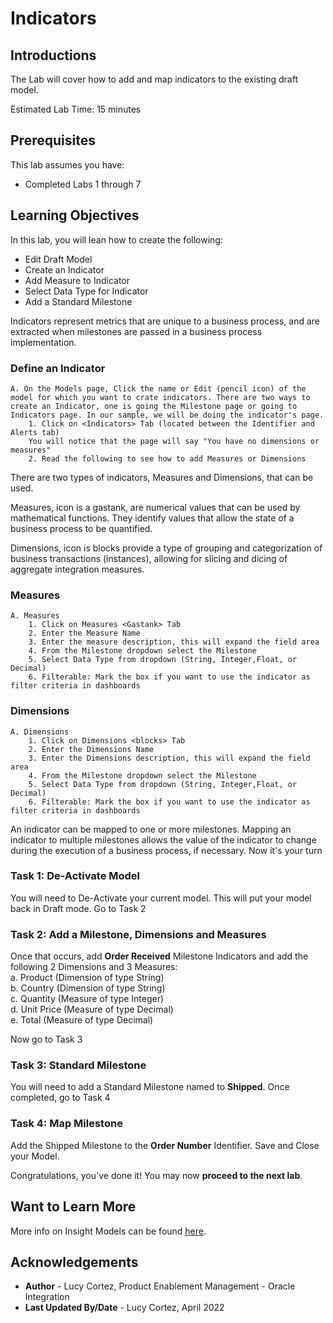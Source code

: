 # Indicators

## Introductions

The Lab will cover how to add and map indicators to the existing draft model.

 Estimated Lab Time: 15 minutes

 ## Prerequisites

This lab assumes you have:
*   Completed Labs 1 through 7

## Learning Objectives

In this lab, you will lean how to create the following:
*   Edit Draft Model
*   Create an Indicator
*   Add Measure to Indicator
*   Select Data Type for Indicator
*   Add a Standard Milestone

Indicators represent metrics that are unique to a business process, and are extracted when milestones are passed in a business process implementation. 


### Define an Indicator

    A. On the Models page, Click the name or Edit (pencil icon) of the model for which you want to crate indicators. There are two ways to create an Indicator, one is going the Milestone page or going to Indicators page. In our sample, we will be doing the indicator's page. 
        1. Click on <Indicators> Tab (located between the Identifier and Alerts tab)
        You will notice that the page will say "You have no dimensions or measures"
        2. Read the following to see how to add Measures or Dimensions
        

There are two types of indicators, Measures and Dimensions, that can be used. 

Measures, icon is a gastank, are numerical values that can be used by mathematical functions. They identify values that allow the state of a business process to be quantified. 

Dimensions, icon is blocks provide a type of grouping and categorization of business transactions (instances), allowing for slicing and dicing of aggregate integration measures. 

### Measures

    A. Measures
        1. Click on Measures <Gastank> Tab 
        2. Enter the Measure Name
        3. Enter the measure description, this will expand the field area
        4. From the Milestone dropdown select the Milestone         
        5. Select Data Type from dropdown (String, Integer,Float, or Decimal)
        6. Filterable: Mark the box if you want to use the indicator as filter criteria in dashboards
        
### Dimensions

    A. Dimensions
        1. Click on Dimensions <blocks> Tab 
        2. Enter the Dimensions Name
        3. Enter the Dimensions description, this will expand the field area
        4. From the Milestone dropdown select the Milestone         
        5. Select Data Type from dropdown (String, Integer,Float, or Decimal)
        6. Filterable: Mark the box if you want to use the indicator as filter criteria in dashboards

An indicator can be mapped to one or more milestones. Mapping an indicator to multiple milestones allows the value of the indicator to change during the execution of a business process, if necessary.
Now it's your turn

### Task 1: De-Activate Model

You will need to De-Activate your current model. This will put your model back in Draft mode. Go to Task 2

### Task 2: Add a Milestone, Dimensions and Measures

Once that occurs, add **Order Received** Milestone Indicators and add the following 2 Dimensions and 3 Measures: <br />
    a. Product (Dimension of type String) <br />
    b. Country (Dimension of type String) <br />
    c. Quantity (Measure of type Integer) <br />
    d. Unit Price (Measure of type Decimal) <br />
    e. Total (Measure of type Decimal)  <br />

Now go to Task 3

### Task 3: Standard Milestone

You will need to add a Standard Milestone named to **Shipped**.  Once completed, go to Task 4

### Task 4: Map Milestone

Add the Shipped Milestone to the **Order Number** Identifier.
Save and Close your Model.

Congratulations, you've done it!
You may now **proceed to the next lab**.

## Want to Learn More

More info on Insight Models can be found [here](https://docs.oracle.com/en/cloud/paas/integration-cloud/user-int-insight-oci/work-models-integration-insight.html).

## Acknowledgements

* **Author** - Lucy Cortez, Product Enablement Management - Oracle Integration
* **Last Updated By/Date** - Lucy Cortez, April 2022
